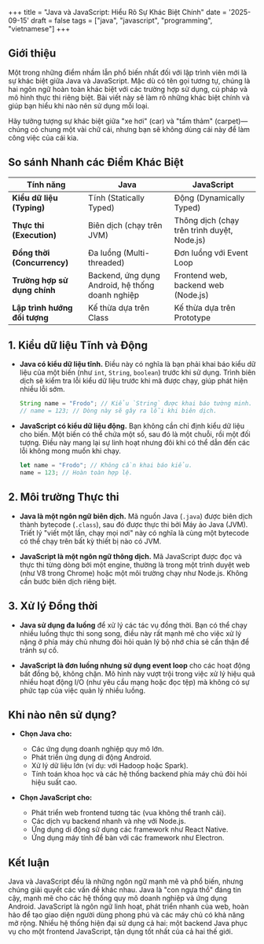 +++
title = "Java và JavaScript: Hiểu Rõ Sự Khác Biệt Chính"
date = '2025-09-15'
draft = false
tags = ["java", "javascript", "programming", "vietnamese"]
+++

## Giới thiệu

Một trong những điểm nhầm lẫn phổ biến nhất đối với lập trình viên mới là sự khác biệt giữa Java và JavaScript. Mặc dù có tên gọi tương tự, chúng là hai ngôn ngữ hoàn toàn khác biệt với các trường hợp sử dụng, cú pháp và mô hình thực thi riêng biệt. Bài viết này sẽ làm rõ những khác biệt chính và giúp bạn hiểu khi nào nên sử dụng mỗi loại.

Hãy tưởng tượng sự khác biệt giữa "xe hơi" (car) và "tấm thảm" (carpet)—chúng có chung một vài chữ cái, nhưng bạn sẽ không dùng cái này để làm công việc của cái kia.

## So sánh Nhanh các Điểm Khác Biệt

| Tính năng | Java | JavaScript |
|---|---|---|
| **Kiểu dữ liệu (Typing)** | Tĩnh (Statically Typed) | Động (Dynamically Typed) |
| **Thực thi (Execution)** | Biên dịch (chạy trên JVM) | Thông dịch (chạy trên trình duyệt, Node.js) |
| **Đồng thời (Concurrency)** | Đa luồng (Multi-threaded) | Đơn luồng với Event Loop |
| **Trường hợp sử dụng chính** | Backend, ứng dụng Android, hệ thống doanh nghiệp | Frontend web, backend web (Node.js) |
| **Lập trình hướng đối tượng** | Kế thừa dựa trên Class | Kế thừa dựa trên Prototype |

## 1. Kiểu dữ liệu Tĩnh và Động

- **Java có kiểu dữ liệu tĩnh.** Điều này có nghĩa là bạn phải khai báo kiểu dữ liệu của một biến (như `int`, `String`, `boolean`) trước khi sử dụng. Trình biên dịch sẽ kiểm tra lỗi kiểu dữ liệu trước khi mã được chạy, giúp phát hiện nhiều lỗi sớm.
  ```java
  String name = "Frodo"; // Kiểu `String` được khai báo tường minh.
  // name = 123; // Dòng này sẽ gây ra lỗi khi biên dịch.
  ```

- **JavaScript có kiểu dữ liệu động.** Bạn không cần chỉ định kiểu dữ liệu cho biến. Một biến có thể chứa một số, sau đó là một chuỗi, rồi một đối tượng. Điều này mang lại sự linh hoạt nhưng đôi khi có thể dẫn đến các lỗi không mong muốn khi chạy.
  ```javascript
  let name = "Frodo"; // Không cần khai báo kiểu.
  name = 123; // Hoàn toàn hợp lệ.
  ```

## 2. Môi trường Thực thi

- **Java là một ngôn ngữ biên dịch.** Mã nguồn Java (`.java`) được biên dịch thành bytecode (`.class`), sau đó được thực thi bởi Máy ảo Java (JVM). Triết lý "viết một lần, chạy mọi nơi" này có nghĩa là cùng một bytecode có thể chạy trên bất kỳ thiết bị nào có JVM.

- **JavaScript là một ngôn ngữ thông dịch.** Mã JavaScript được đọc và thực thi từng dòng bởi một engine, thường là trong một trình duyệt web (như V8 trong Chrome) hoặc một môi trường chạy như Node.js. Không cần bước biên dịch riêng biệt.

## 3. Xử lý Đồng thời

- **Java sử dụng đa luồng** để xử lý các tác vụ đồng thời. Bạn có thể chạy nhiều luồng thực thi song song, điều này rất mạnh mẽ cho việc xử lý nặng ở phía máy chủ nhưng đòi hỏi quản lý bộ nhớ chia sẻ cẩn thận để tránh sự cố.

- **JavaScript là đơn luồng nhưng sử dụng event loop** cho các hoạt động bất đồng bộ, không chặn. Mô hình này vượt trội trong việc xử lý hiệu quả nhiều hoạt động I/O (như yêu cầu mạng hoặc đọc tệp) mà không có sự phức tạp của việc quản lý nhiều luồng.

## Khi nào nên sử dụng?

- **Chọn Java cho:**
  - Các ứng dụng doanh nghiệp quy mô lớn.
  - Phát triển ứng dụng di động Android.
  - Xử lý dữ liệu lớn (ví dụ: với Hadoop hoặc Spark).
  - Tính toán khoa học và các hệ thống backend phía máy chủ đòi hỏi hiệu suất cao.

- **Chọn JavaScript cho:**
  - Phát triển web frontend tương tác (vua không thể tranh cãi).
  - Các dịch vụ backend nhanh và nhẹ với Node.js.
  - Ứng dụng di động sử dụng các framework như React Native.
  - Ứng dụng máy tính để bàn với các framework như Electron.

## Kết luận

Java và JavaScript đều là những ngôn ngữ mạnh mẽ và phổ biến, nhưng chúng giải quyết các vấn đề khác nhau. Java là "con ngựa thồ" đáng tin cậy, mạnh mẽ cho các hệ thống quy mô doanh nghiệp và ứng dụng Android. JavaScript là ngôn ngữ linh hoạt, phát triển nhanh của web, hoàn hảo để tạo giao diện người dùng phong phú và các máy chủ có khả năng mở rộng. Nhiều hệ thống hiện đại sử dụng cả hai: một backend Java phục vụ cho một frontend JavaScript, tận dụng tốt nhất của cả hai thế giới.